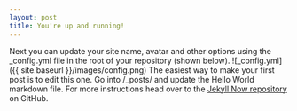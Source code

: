 ```yaml
---
layout: post
title: You're up and running!
---
```

Next you can update your site name, avatar and other options using the _config.yml file in the root of your repository (shown below).
![_config.yml]({{ site.baseurl }}/images/config.png)
The easiest way to make your first post is to edit this one. Go into /_posts/ and update the Hello World markdown file. For more instructions head over to the [Jekyll Now repository](https://github.com/barryclark/jekyll-now) on GitHub.
